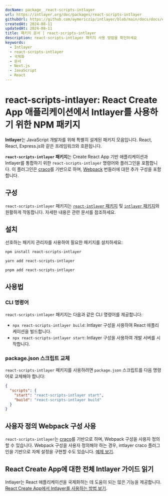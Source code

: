 ```yaml
---
docName: package__react-scripts-intlayer
url: https://intlayer.org/doc/packages/react-scripts-intlayer
githubUrl: https://github.com/aymericzip/intlayer/blob/main/docs/docs/en/packages/react-scripts-intlayer/index.md
createdAt: 2024-08-11
updatedAt: 2024-08-11
title: 패키지 문서 | react-scripts-intlayer
description: react-scripts-intlayer 패키지 사용 방법을 확인하세요
keywords:
  - Intlayer
  - react-scripts-intlayer
  - 국제화
  - 문서
  - Next.js
  - JavaScript
  - React
---
```


# react-scripts-intlayer: React Create App 애플리케이션에서 Intlayer를 사용하기 위한 NPM 패키지

**Intlayer**는 JavaScript 개발자를 위해 특별히 설계된 패키지 모음입니다. React, React, Express.js와 같은 프레임워크와 호환됩니다.

**`react-scripts-intlayer` 패키지**는 Create React App 기반 애플리케이션과 Intlayer를 통합하기 위한 `react-scripts-intlayer` 명령어와 플러그인을 포함합니다. 이 플러그인은 [craco](https://craco.js.org/)를 기반으로 하며, [Webpack](https://webpack.js.org/) 번들러에 대한 추가 구성을 포함합니다.

## 구성

`react-scripts-intlayer` 패키지는 [`react-intlayer` 패키지](https://github.com/aymericzip/intlayer/blob/main/docs/docs/ko/packages/react-intlayer/index.md) 및 [`intlayer` 패키지](https://github.com/aymericzip/intlayer/blob/main/docs/docs/ko/packages/intlayer/index.md)와 원활하게 작동합니다. 자세한 내용은 관련 문서를 참조하세요.

## 설치

선호하는 패키지 관리자를 사용하여 필요한 패키지를 설치하세요:

```bash packageManager="npm"
npm install react-scripts-intlayer
```

```bash packageManager="yarn"
yarn add react-scripts-intlayer
```

```bash packageManager="pnpm"
pnpm add react-scripts-intlayer
```

## 사용법

### CLI 명령어

`react-scripts-intlayer` 패키지는 다음과 같은 CLI 명령어를 제공합니다:

- `npx react-scripts-intlayer build`: Intlayer 구성을 사용하여 React 애플리케이션을 빌드합니다.
- `npx react-scripts-intlayer start`: Intlayer 구성을 사용하여 개발 서버를 시작합니다.

### package.json 스크립트 교체

`react-scripts-intlayer` 패키지를 사용하려면 `package.json` 스크립트를 다음 명령어로 교체해야 합니다:

```json fileName="package.json"
{
  "scripts": {
    "start": "react-scripts-intlayer start",
    "build": "react-scripts-intlayer build"
  }
}
```

## 사용자 정의 Webpack 구성 사용

`react-scripts-intlayer`는 [craco](https://craco.js.org/)를 기반으로 하며, Webpack 구성을 사용자 정의할 수 있습니다.
Webpack 구성을 사용자 정의해야 하는 경우, intlayer craco 플러그인을 기반으로 자체 설정을 구현할 수도 있습니다. [예제 보기](https://github.com/aymericzip/intlayer/blob/main/examples/react-app/craco.config.js).

## React Create App에 대한 전체 Intlayer 가이드 읽기

Intlayer는 React 애플리케이션을 국제화하는 데 도움이 되는 많은 기능을 제공합니다.
[React Create App에서 Intlayer를 사용하는 방법 보기](https://github.com/aymericzip/intlayer/blob/main/docs/docs/ko/intlayer_with_create_react_app.md).
